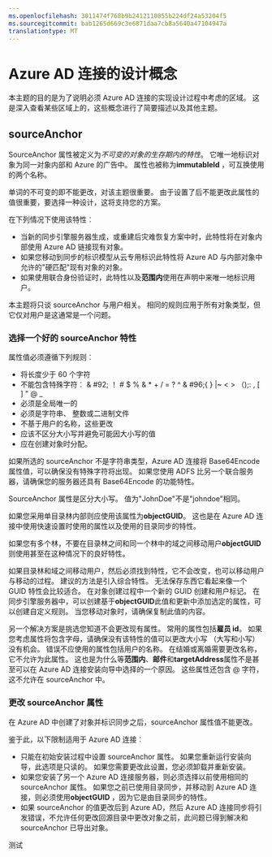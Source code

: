 ```yaml
---
ms.openlocfilehash: 3011474f768b9b2412110855b224df24a53204f5
ms.sourcegitcommit: bab1265d669c3e6871daa7cb8a5640a47104947a
translationtype: MT
---
```

<properties
   pageTitle="Azure AD 连接设计概念 |Microsoft Azure"
   description="本主题详细介绍特定实现设计区域"
   services="active-directory"
   documentationCenter=""
   authors="AndKjell"
   manager="stevenpo"
   editor=""/>

<tags
   ms.service="active-directory"
   ms.devlang="na"
   ms.topic="article"
   ms.tgt_pltfrm="na"
   ms.workload="Identity"
   ms.date="09/03/2015"
   ms.author="andkjell"/>

# Azure AD 连接的设计概念
本主题的目的是为了说明必须 Azure AD 连接的实现设计过程中考虑的区域。 这是深入查看某些区域上的，这些概念进行了简要描述以及其他主题。

## sourceAnchor
SourceAnchor 属性被定义为*不可变的对象的生存期内的特性*。 它唯一地标识对象为同一对象内部和 Azure 的广告中。 属性也被称为**immutableId** ，可互换使用的两个名称。

单词的不可变的即不能更改，对该主题很重要。 由于设置了后不能更改此属性的值很重要，要选择一种设计，这将支持您的方案。

在下列情况下使用该特性︰

- 当新的同步引擎服务器生成，或重建后灾难恢复方案中时，此特性将在对象内部使用 Azure AD 链接现有对象。
- 如果您移动到同步的标识模型从云专用标识此特性将 Azure AD 与内部对象中允许的"硬匹配"现有对象的对象。
- 如果使用联合身份验证时，此特性以及**范围内**使用在声明中来唯一地标识用户。

本主题将只谈 sourceAnchor 与用户相关。 相同的规则应用于所有对象类型，但它仅对用户是这通常是一个问题。

### 选择一个好的 sourceAnchor 特性
属性值必须遵循下列规则︰

- 将长度少于 60 个字符
- 不能包含特殊字符︰ & #92; ！ # $ % & * + / = ? ^ & #96;{ } |~ < > （);: , [ ] " @ _
- 必须是全局唯一的
- 必须是字符串、 整数或二进制文件
- 不基于用户的名称，这些更改
- 应该不区分大小写并避免可能因大小写的值
- 应在创建对象时分配。


如果所选的 sourceAnchor 不是字符串类型，Azure AD 连接将 Base64Encode 属性值，可以确保没有特殊字符将出现。 如果您使用 ADFS 比另一个联合服务器，请确保您的服务器还具有 Base64Encode 的功能特性。

SourceAnchor 属性是区分大小写。 值为"JohnDoe"不是"johndoe"相同。

如果您采用单目录林内部则应使用该属性为**objectGUID**。 这也是在 Azure AD 连接中使用快速设置时使用的属性以及使用的目录同步的特性。

如果您有多个林，不要在目录林之间和同一个林中的域之间移动用户**objectGUID**则使用甚至在这种情况下的良好特性。

如果目录林和域之间移动用户，然后必须找到特性，它不会改变，也可以移动用户与移动的过程。 建议的方法是引入综合特性。 无法保存东西它看起来像一个 GUID 特性会比较适合。 在对象创建过程中一个新的 GUID 创建和用户标记。 在同步引擎服务器中，可以创建基于**objectGUID**此值和更新中添加选定的属性，可以创建自定义规则。 当您移动对象时，请确保复制此值的内容。

另一个解决方案是挑选您知道不会更改现有属性。 常用的属性包括**雇员 id**。 如果您考虑属性将包含字母，请确保没有该特性的值可以更改大小写 （大写和小写） 没有机会。 错误不应使用的属性包括用户的名称。 在结婚或离婚需要更改名称，它不允许为此属性。 这也是为什么等**范围内**、**邮件**和**targetAddress**属性不是甚至可以在 Azure AD 连接安装向导中选择的一个原因。 这些属性还包含 @ 字符，这不允许在 sourceAnchor 中。


### 更改 sourceAnchor 属性
在 Azure AD 中创建了对象并标识同步之后，sourceAnchor 属性值不能更改。

鉴于此，以下限制适用于 Azure AD 连接︰

- 只能在初始安装过程中设置 sourceAnchor 属性。 如果您重新运行安装向导，此选项是只读的。 如果您需要更改此设置，您必须卸载并重新安装。
- 如果您安装了另一个 Azure AD 连接服务器，则必须选择以前使用相同的 sourceAnchor 属性。 如果您之前已使用目录同步，并移动到 Azure AD 连接，则必须使用**objectGUID** ，因为它是由目录同步的特性。
- 如果 sourceAnchor 的值更改后到 Azure AD，然后 Azure AD 连接同步将引发错误，不允许任何更改回源目录中更改对象之前，此问题已得到解决和 sourceAnchor 已导出对象。

测试

